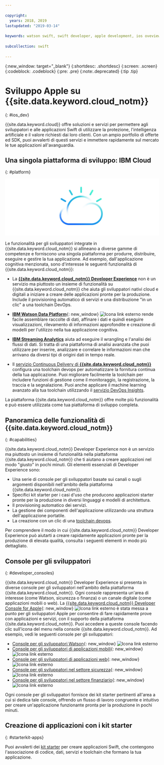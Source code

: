 ```yaml
---

copyright:
  years: 2018, 2019
lastupdated: "2019-03-14"

keywords: watson swift, swift developer, apple development, ios oveview, developer consoles swift, apple console

subcollection: swift

---
```


{:new_window: target="_blank"}
{:shortdesc: .shortdesc}
{:screen: .screen}
{:codeblock: .codeblock}
{:pre: .pre}
{:note:.deprecated}
{:tip .tip}

# Sviluppo Apple su {{site.data.keyword.cloud_notm}}
{: #ios_dev}

{{site.data.keyword.cloud}} offre soluzioni e servizi per permettere agli sviluppatori e alle applicazioni Swift di utilizzare la protezione, l'intelligenza artificiale e il valore richiesti dai loro clienti. Con un ampio portfolio di offerte ed SDK, puoi avvalerti di questi servizi e immettere rapidamente sul mercato le tue applicazioni all'avanguardia.

## Una singola piattaforma di sviluppo: IBM Cloud
{: #platform}

 ![Tipi di sviluppatori](images/IBM_Cloud_icon.png "IBM Cloud")

Le funzionalità per gli sviluppatori integrate in {{site.data.keyword.cloud_notm}} si allineano a diverse gamme di competenze e forniscono una singola piattaforma per produrre, distribuire, eseguire e gestire la tua applicazione. Ad esempio, dall'applicazione cognitiva menzionata, sono d'interesse le seguenti funzionalità di {{site.data.keyword.cloud_notm}}:

* La [**{{site.data.keyword.cloud_notm}} Developer Experience**](/docs/overview?topic=overview-dev-journey#dev-journey) non è un servizio ma piuttosto un insieme di funzionalità su {{site.data.keyword.cloud_notm}} che aiuta gli sviluppatori nativi cloud e digitali a iniziare a creare delle applicazioni pronte per la produzione. Include il provisioning automatico di servizi e una distribuzione "in un clic" a una toolchain DevOps.

* [**IBM Watson Data Platform**](https://dataplatform.ibm.com){: new_window} ![Icona link esterno](../icons/launch-glyph.svg "Icona link esterno") rende facile assemblare raccolte di dati, affinare i dati e quindi eseguire visualizzazioni, rilevamento di informazioni approfondite e creazione di modelli per l'utilizzo nella tua applicazione cognitiva.

* [**IBM Streaming Analytics**](/docs/services/StreamingAnalytics?topic=StreamingAnalytics-gettingstarted#gettingstarted) aiuta ad eseguire il wrangling e l'analisi dei flussi di dati. Si tratta di una piattaforma di analisi avanzata che puoi utilizzare per inserire, analizzare e correlare le informazioni man che arrivano da diversi tipi di origini dati in tempo reale.

* Il [servizio Continuous Delivery di **{{site.data.keyword.cloud_notm}}**](/docs/services/ContinuousDelivery?topic=ContinuousDelivery-cd_getting_started#cd_getting_started) configura una toolchain devops per automatizzare la fornitura continua della tua applicazione. Puoi migliorare facilmente la toolchain per includere funzioni di gestione come il monitoraggio, la registrazione, la traccia e la segnalazione. Puoi anche applicare il machine learning avanzato alla tua toolchain utilizzando il [servizio DevOps Insights](/docs/services/DevOpsInsights?topic=DevOpsInsights-getting-started#getting-started).

La piattaforma {{site.data.keyword.cloud_notm}} offre molte più funzionalità e può essere utilizzata come tua piattaforma di sviluppo completa.

## Panoramica delle funzionalità di {{site.data.keyword.cloud_notm}}
{: #capabilities}

{{site.data.keyword.cloud_notm}} Developer Experience non è un servizio ma piuttosto un insieme di funzionalità nella piattaforma {{site.data.keyword.cloud_notm}} che ti aiutano a creare applicazioni nel modo "giusto" in pochi minuti. Gli elementi essenziali di Developer Experience sono:

* Una serie di console per gli sviluppatori basate sui canali o sugli argomenti disponibili nell'ambito della piattaforma {{site.data.keyword.cloud_notm}}.
* Specifici kit starter per i casi d'uso che producono applicazioni starter pronte per la produzione in diversi linguaggi e modelli di architettura.
* Il provisioning automatico dei servizi.
* La gestione dei componenti dell'applicazione utilizzando una struttura dell'applicazione portatile.
* La creazione con un clic di una [toolchain devops](/docs/services/DevOpsInsights?topic=DevOpsInsights-getting-started#getting-started).

Per comprendere il modo in cui {{site.data.keyword.cloud_notm}} Developer Experience può aiutarti a creare rapidamente applicazioni pronte per la produzione di elevata qualità, consulta i seguenti elementi in modo più dettagliato.

## Console per gli sviluppatori
{: #developer_consoles}

{{site.data.keyword.cloud_notm}} Developer Experience si presenta in diverse console per gli sviluppatori nell'ambito della piattaforma {{site.data.keyword.cloud_notm}}. Ogni console rappresenta un'area di interesse (come Watson, sicurezza o finanza) o un canale digitale (come applicazioni mobili o web). La [{{site.data.keyword.cloud_notm}} Developer Console for Apple](https://cloud.ibm.com/developer/appledevelopment/dashboard){: new_window} ![Icona link esterno](../icons/launch-glyph.svg "Icona link esterno") è stata messa a punto per gli sviluppatori Apple per consentire di fare rapidamente prove con applicazioni e servizi, con il supporto della piattaforma {{site.data.keyword.cloud_notm}}. Puoi accedere a queste console facendo clic sull'icona del menu nella console {{site.data.keyword.cloud_notm}}. Ad esempio, vedi le seguenti console per gli sviluppatori:

* [Console per gli sviluppatori Watson](https://cloud.ibm.com/developer/watson/dashboard){: new_window} ![Icona link esterno](../icons/launch-glyph.svg "Icona link esterno")
* [Console per gli sviluppatori di applicazioni mobili](https://cloud.ibm.com/developer/mobile/dashboard){: new_window} ![Icona link esterno](../icons/launch-glyph.svg "Icona link esterno")
* [Console per gli sviluppatori di applicazioni web](https://cloud.ibm.com/developer/appservice/dashboard){: new_window} ![Icona link esterno](../icons/launch-glyph.svg "Icona link esterno")
* [Console per gli sviluppatori nel settore sicurezza](https://cloud.ibm.com/developer/security/dashboard){: new_window} ![Icona link esterno](../icons/launch-glyph.svg "Icona link esterno")
* [Console per gli sviluppatori nel settore finanziario](https://cloud.ibm.com/developer/finance/dashboard){: new_window} ![Icona link esterno](../icons/launch-glyph.svg "Icona link esterno")

<!--Cloud native development is the process of developing apps that are optimized to leverage capabilities engendered from running on the cloud.  Flexibility, portability, scaling, rapid development, continuous delivery, and a close coupling development and operations ("devops) are characteristics of cloud applications. The {{site.data.keyword.cloud}} Developer Experience quickly gets you started building cloud native applications that are ready for team development and bound for production use.-->


<!--![Overview of elements of the {{site.data.keyword.cloud_notm}} Developer Experience](images/elements_of_devex.png "Overview of elements of the {{site.data.keyword.cloud_notm}} Developer Experience") <br> *Overview of elements of the {{site.data.keyword.cloud_notm}} Developer Experience*-->

Ogni console per gli sviluppatori fornisce dei kit starter pertinenti all'area a cui si dedica tale console, offrendo un flusso di lavoro congruente e intuitivo per creare un'applicazione funzionante pronta per la produzione in pochi minuti.

## Creazione di applicazioni con i kit starter
{: #starterkit-apps}

Puoi avvalerti dei [kit starter](/docs/swift/starter_kit?topic=swift-starterkits-intro#starterkits-intro) per creare applicazioni Swift, che contengono l'associazione di codice, dati, servizi e toolchain che formano la tua applicazione.

